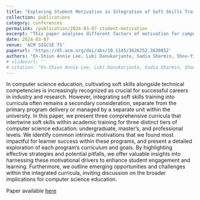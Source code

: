 ```yaml
---
title: "Exploring Student Motivation in Integration of Soft Skills Training within Three Levels of Computer Science Programs"
collection: publications
category: conferences
permalink: /publication/2024-03-07-student-motivation
excerpt: "This paper analyses different factors of motivation for computer science students across three different levels."
date: 2024-03-07
venue: 'ACM SIGCSE TS'
paperurl: 'https://dl.acm.org/doi/abs/10.1145/3626252.3630852'
authors: "En-Shiun Annie Lee, Luki Danukarjanto, Sadia Sharmin, Shou-Yi Hung, Sicong Huang, and Tong Su"
# slidesurl: ''
# citation: "En-Shiun Annie Lee, Luki Danukarjanto, Sadia Sharmin, Shou-Yi Hung, Sicong Huang, and Tong Su. 2024. Exploring Student Motivation in Integration of Soft Skills Training within Three Levels of Computer Science Programs. In Proceedings of the 55th ACM Technical Symposium on Computer Science Education V. 1 (SIGCSE 2024). Association for Computing Machinery, New York, NY, USA, 708–714. https://doi.org/10.1145/3626252.3630852"
---
```


In computer science education, cultivating soft skills alongside technical competencies is increasingly recognized as crucial for successful careers in industry and research. However, integrating soft skills training into curricula often remains a secondary consideration, separate from the primary program delivery or managed by a separate unit within the university. In this paper, we present three comprehensive curricula that intertwine soft skills within academic training for three distinct tiers of computer science education: undergraduate, master’s, and professional levels. We identify common intrinsic motivations that we found most impactful for learner success within these programs, and present a detailed exploration of each program’s curriculum and goals. By highlighting effective strategies and potential pitfalls, we offer valuable insights into harnessing these motivational drivers to enhance student engagement and learning. Furthermore, we outline emerging opportunities and challenges within the integrated curricula, inviting discussion on the broader implications for computer science education. 

Paper available [here](https://dl.acm.org/doi/abs/10.1145/3626252.3630852)
